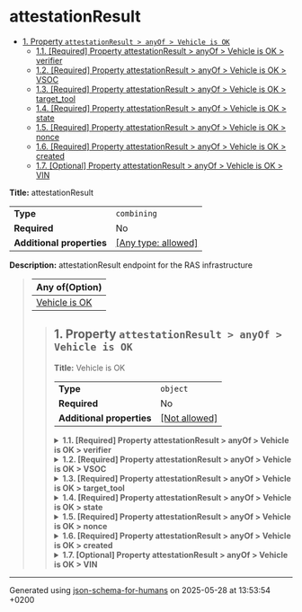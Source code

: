 # attestationResult

- [1. Property `attestationResult > anyOf > Vehicle is OK`](#anyOf_i0)
  - [1.1. [Required] Property attestationResult > anyOf > Vehicle is OK > verifier](#anyOf_i0_verifier)
  - [1.2. [Required] Property attestationResult > anyOf > Vehicle is OK > VSOC](#anyOf_i0_VSOC)
  - [1.3. [Required] Property attestationResult > anyOf > Vehicle is OK > target_tool](#anyOf_i0_target_tool)
  - [1.4. [Required] Property attestationResult > anyOf > Vehicle is OK > state](#anyOf_i0_state)
  - [1.5. [Required] Property attestationResult > anyOf > Vehicle is OK > nonce](#anyOf_i0_nonce)
  - [1.6. [Required] Property attestationResult > anyOf > Vehicle is OK > created](#anyOf_i0_created)
  - [1.7. [Optional] Property attestationResult > anyOf > Vehicle is OK > VIN](#anyOf_i0_VIN)

**Title:** attestationResult

|                           |                                                                           |
| ------------------------- | ------------------------------------------------------------------------- |
| **Type**                  | `combining`                                                               |
| **Required**              | No                                                                        |
| **Additional properties** | [[Any type: allowed]](# "Additional Properties of any type are allowed.") |

**Description:** attestationResult endpoint for the RAS infrastructure

<blockquote>

| Any of(Option)             |
| -------------------------- |
| [Vehicle is OK](#anyOf_i0) |

<blockquote>

## <a name="anyOf_i0"></a>1. Property `attestationResult > anyOf > Vehicle is OK`

**Title:** Vehicle is OK

|                           |                                                         |
| ------------------------- | ------------------------------------------------------- |
| **Type**                  | `object`                                                |
| **Required**              | No                                                      |
| **Additional properties** | [[Not allowed]](# "Additional Properties not allowed.") |

<details>
<summary>
<strong> <a name="anyOf_i0_verifier"></a>1.1. [Required] Property attestationResult > anyOf > Vehicle is OK > verifier</strong>  

</summary>
<blockquote>

|              |          |
| ------------ | -------- |
| **Type**     | `string` |
| **Required** | Yes      |

**Description:** ID of the verifier (usually ID18)

</blockquote>
</details>

<details>
<summary>
<strong> <a name="anyOf_i0_VSOC"></a>1.2. [Required] Property attestationResult > anyOf > Vehicle is OK > VSOC</strong>  

</summary>
<blockquote>

|              |          |
| ------------ | -------- |
| **Type**     | `string` |
| **Required** | Yes      |

**Description:** ID of the VSOC (usually ID08)

</blockquote>
</details>

<details>
<summary>
<strong> <a name="anyOf_i0_target_tool"></a>1.3. [Required] Property attestationResult > anyOf > Vehicle is OK > target_tool</strong>  

</summary>
<blockquote>

|              |          |
| ------------ | -------- |
| **Type**     | `string` |
| **Required** | Yes      |

**Description:** ID of the tool for the RAS result

</blockquote>
</details>

<details>
<summary>
<strong> <a name="anyOf_i0_state"></a>1.4. [Required] Property attestationResult > anyOf > Vehicle is OK > state</strong>  

</summary>
<blockquote>

|              |           |
| ------------ | --------- |
| **Type**     | `integer` |
| **Required** | Yes       |

**Description:** status of the attestation result

| Restrictions |        |
| ------------ | ------ |
| **Minimum**  | &ge; 0 |

</blockquote>
</details>

<details>
<summary>
<strong> <a name="anyOf_i0_nonce"></a>1.5. [Required] Property attestationResult > anyOf > Vehicle is OK > nonce</strong>  

</summary>
<blockquote>

|              |          |
| ------------ | -------- |
| **Type**     | `string` |
| **Required** | Yes      |

**Description:** random nonce of the request

</blockquote>
</details>

<details>
<summary>
<strong> <a name="anyOf_i0_created"></a>1.6. [Required] Property attestationResult > anyOf > Vehicle is OK > created</strong>  

</summary>
<blockquote>

|              |             |
| ------------ | ----------- |
| **Type**     | `string`    |
| **Required** | Yes         |
| **Format**   | `date-time` |

**Description:** timestamp of the message in ISO-8601 (UTC)

</blockquote>
</details>

<details>
<summary>
<strong> <a name="anyOf_i0_VIN"></a>1.7. [Optional] Property attestationResult > anyOf > Vehicle is OK > VIN</strong>  

</summary>
<blockquote>

|              |          |
| ------------ | -------- |
| **Type**     | `string` |
| **Required** | No       |

**Description:** vehicle identification number of the vehicle

</blockquote>
</details>

</blockquote>

</blockquote>

----------------------------------------------------------------------------------------------------------------------------
Generated using [json-schema-for-humans](https://github.com/coveooss/json-schema-for-humans) on 2025-05-28 at 13:53:54 +0200